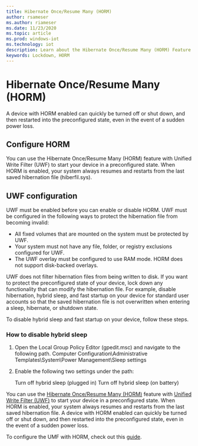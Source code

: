 ```yaml
---
title: Hibernate Once/Resume Many (HORM)
author: rsameser
ms.author: riameser
ms.date: 11/23/2020
ms.topic: article
ms.prod: windows-iot
ms.technology: iot
description: Learn about the Hibernate Once/Resume Many (HORM) Feature in Windows 10 IoT Enterprise.
keywords: Lockdown, HORM
---
```


# Hibernate Once/Resume Many (HORM)
A device with HORM enabled can quickly be turned off or shut down, and then restarted into the preconfigured state, even in the event of a sudden power loss.


## Configure HORM
You can use the Hibernate Once/Resume Many (HORM) feature with Unified Write Filter (UWF) to start your device in a preconfigured state. When HORM is enabled, your system always resumes and restarts from the last saved hibernation file (hiberfil.sys).

## UWF configuration
UWF must be enabled before you can enable or disable HORM. UWF must be configured in the following ways to protect the hibernation file from becoming invalid:

* All fixed volumes that are mounted on the system must be protected by UWF.
* Your system must not have any file, folder, or registry exclusions configured for UWF.
* The UWF overlay must be configured to use RAM mode. HORM does not support disk-backed overlays.

UWF does not filter hibernation files from being written to disk. If you want to protect the preconfigured state of your device, lock down any functionality that can modify the hibernation file. For example, disable hibernation, hybrid sleep, and fast startup on your device for standard user accounts so that the saved hibernation file is not overwritten when entering a sleep, hibernate, or shutdown state.

To disable hybrid sleep and fast startup on your device, follow these steps.

### How to disable hybrid sleep
1. Open the Local Group Policy Editor (gpedit.msc) and navigate to the following path.
Computer Configuration\Administrative Templates\System\Power Management\Sleep settings

2. Enable the following two settings under the path:

   Turn off hybrid sleep (plugged in)
   Turn off hybrid sleep (on battery)


You can use the [Hibernate Once/Resume Many (HORM)](https://docs.microsoft.com/windows-hardware/customize/enterprise/hibernate-once-resume-many-horm-) feature with [Unified Write Filter (UWF)](https://docs.microsoft.com/windows/iot-enterprise/advanced_lockdown_features#unifiedwritefilter) to start your device in a preconfigured state. When HORM is enabled, your system always resumes and restarts from the last saved hibernation file. A device with HORM enabled can quickly be turned off or shut down, and then restarted into the preconfigured state, even in the event of a sudden power loss.


To configure the UMF with HORM, check out this [guide](https://docs.microsoft.com/windows-hardware/customize/enterprise/hibernate-once-resume-many-horm-#configure-horm).
